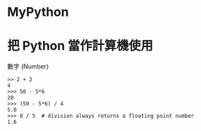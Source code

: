 # MyPython


# 把 Python 當作計算機使用

數字 (Number)

`````````
>> 2 + 2
4
>>> 50 - 5*6
20
>>> (50 - 5*6) / 4
5.0
>>> 8 / 5  # division always returns a floating point number
1.6

`````````
